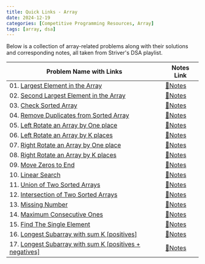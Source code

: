 ```yaml
---
title: Quick Links - Array
date: 2024-12-19
categories: [Competitive Programming Resources, Array]
tags: [array, dsa]
---
```


Below is a collection of array-related problems along with their solutions and corresponding notes, all taken from Striver's DSA playlist.

| Problem Name with Links                                                                                                                       | Notes Link                                                                                  |
|-----------------------------------------------------------------------------------------------------------------------------------------------|---------------------------------------------------------------------------------------------|
| 01. [Largest Element in the Array](https://www.naukri.com/code360/problems/largest-element-in-the-array-largest-element-in-the-array_5026279) | [📝Notes](https://mdnrkn.github.io/posts/largest-element-in-the-array/)                     |
| 02. [Second Largest Element in the Array](https://www.naukri.com/code360/problems/ninja-and-the-second-order-elements_6581960)                | [📝Notes](https://mdnrkn.github.io/posts/second-largest-element-in-the-array/)              |
| 03. [Check Sorted Array](https://www.naukri.com/code360/problems/ninja-and-the-sorted-check_6581957)                                          | [📝Notes](https://mdnrkn.github.io/posts/check-sorted-array/)                               |
| 04. [Remove Duplicates from Sorted Array](https://www.naukri.com/code360/problems/remove-duplicates-from-sorted-array_1102307)                | [📝Notes](https://mdnrkn.github.io/posts/remove-duplicates-from-sorted-array/)              |
| 05. [Left Rotate an Array by One place](https://www.naukri.com/code360/problems/left-rotate-an-array-by-one_5026278)                          | [📝Notes](https://mdnrkn.github.io/posts/left-rotate-an-array-by-one-place/)                |
| 06. [Left Rotate an Array by K places](https://www.naukri.com/code360/problems/rotate-array_1230543)                                          | [📝Notes](https://mdnrkn.github.io/posts/left-rotate-an-array-by-k-places/)                 |
| 07. [Right Rotate an Array by One place](#)                                                                                                   | [📝Notes](https://mdnrkn.github.io/posts/right-rotate-an-array-by-one-place/)               |
| 08. [Right Rotate an Array by K places](#)                                                                                                    | [📝Notes](https://mdnrkn.github.io/posts/right-rotate-an-array-by-k-places/)                |
| 09. [Move Zeros to End](https://www.naukri.com/code360/problems/ninja-and-the-zero-s_6581958)                                                 | [📝Notes](https://mdnrkn.github.io/posts/move-zeros-to-end/)                                |
| 10. [Linear Search](https://www.naukri.com/code360/problems/linear-search_6922070)                                                            | [📝Notes](https://mdnrkn.github.io/posts/linear-search/)                                    |
| 11. [Union of Two Sorted Arrays](https://www.naukri.com/code360/problems/sorted-array_6613259)                                                | [📝Notes](https://mdnrkn.github.io/posts/union-of-two-sorted-arrays/)                       |
| 12. [Intersection of Two Sorted Arrays](https://www.naukri.com/code360/problems/intersection-of-2-arrays_1082149)                             | [📝Notes](https://mdnrkn.github.io/posts/intersection-of-two-sorted-arrays/)                |
| 13. [Missing Number](https://www.naukri.com/code360/problems/missing-number_6680467)                                                          | [📝Notes](https://mdnrkn.github.io/posts/missing-number/)                                   |
| 14. [Maximum Consecutive Ones](https://www.naukri.com/code360/problems/maximum-consecutive-ones_3843993)                                      | [📝Notes](https://mdnrkn.github.io/posts/maximum-consecutive-ones/)                         |
| 15. [Find The Single Element](https://www.naukri.com/code360/problems/find-the-single-element_6680465)                                        | [📝Notes](https://mdnrkn.github.io/posts/find-the-single-element/)                          |
| 16. [Longest Subarray with sum K [positives]](https://www.naukri.com/code360/problems/longest-subarray-with-sum-k_6682399)                    | [📝Notes](https://mdnrkn.github.io/posts/longest-subarray-with-sum-k-positives/)            |
| 17. [Longest Subarray with sum K [positives + negatives]](https://www.naukri.com/code360/problems/longest-subarray-with-sum-k_5713505)        | [📝Notes](https://mdnrkn.github.io/posts/longest-subarray-with-sum-k-positives+negatives/)  |